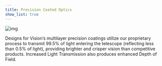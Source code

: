 ```yaml
---
title: Precision Coated Optics
show_list: true
---
```


![img](https://www.designsforvision.com/DVIimg/Coatings.png)

Designs for Vision’s multilayer precision coatings utilize our proprietary process to transmit 99.5% of light entering the telescope (reflecting less than 0.5% of light), providing brighter and crisper vision than competitive products. Increased Light Transmission also produces enhanced Depth of Field.
